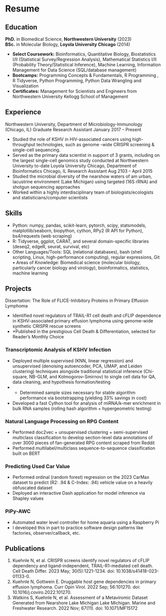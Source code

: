 # Resume

## Education
**PhD.** in Biomedical Science, **Northwestern University** (2023)
<br>
**BSc.** in Molecular Biology, **Loyola University Chicago** (2014)
* **Select Coursework:** Bioinformatics, Quantitative Biology, Biostatistics I/II (Statistical Survey/Regression Analysis), Mathematical Statistics I/II (Probability Theory/Statistical Inference), Machine Learning, Information Management for Data Science (SQL/database management)
* **Bootcamps:** Programming Concepts & Fundamentals, R Programming , R Tidyverse, Python Programming, Python Data Wrangling and Visualization
* **Certificates:** Management for Scientists and Engineers from Northwestern University Kellogg School of Management

## Experience
Northwestern University, Department of Microbiology-Immunology              (Chicago, IL)
Graduate Research Assistant              January 2017 – Present
* Studied the role of KSHV in HIV-associated cancers using high-throughput technologies, such as genome -wide CRISPR screening & single-cell sequencing.
* Served as the primary data scientist in support of 3 grants, including on the largest single-cell genomics study conducted at Northwestern University to-date
Loyola University Chicago, Department of Bioinformatics              Chicago, IL
Research Assistant              Aug 2103 – April 2015
* Studied the microbial diversity of the nearshow waters of am urban, lacustrine environment (Lake Michigan) using targeted (16S rRNA) and shotgun sequencing approaches
* Worked within a highly interdisciplinary team of biologists/ecologists and statisticians/computer scientists

## Skills
* Python: numpy, pandas, scikit-learn, pytorch, scipy, statsmodels, matplotlib/seaborn, biopython, cython, RPy2 (R API for Python), bs4/requests (web scraping)
* R: Tidyverse, ggplot, CARAT, and several domain-specific libraries (deseq2, edgeR, seurat, survival, etc)
* Other Languages/Tools: SQL (relational databases), bash (shell scripting, Linux, high-performance computing), regular expressions, Git
•	Areas of Knowledge: Biomedical science (molecular biology, particularly cancer biology and virology), bioinformatics, statistics, machine learning

## Projects
Dissertation: The Role of FLICE-Inhibitory Proteins in Primary Effusion Lymphoma
* Identified novel regulators of TRAIL-R1 cell death and cFLIP dependence in KSHV-associated primary effusion lymphoma using genome-wide synthetic CRISPR rescue screens
* *Published in the prestigious Cell Death & Differentiation, selected for Reader’s Monthly Choice 
### Transcriptomic Analysis of KSHV Infection
* Deployed multiple supervised (KNN, linear regression) and unsupervised (denoising autoencoder, PCA, UMAP, and Leiden clustering) techniques alongside traditional statistical inference (Chi-square, NB-GLM, and Kolmogorov-Smirnov) to single cell data for QA, data cleaning, and hypothesis formation/testing
* * Determined sample sizes necessary for stable algorithm performance via bootstrapping (yielding 33% savings in cost)
* Developed a fast Cython tool for analysis of miRNA/k-mer enrichment in bulk RNA samples (rolling hash algorithm + hypergeometric testing)
### Natural Language Processing on RPG Content
* Performed doc2vec + unsupervised clustering + semi-supervised multiclass classification to develop section-level data annotations of over 3000 pieces of fan-generated RPG content scraped from Reddit
* Performed multilabel/multiclass sequence-to-sequence classification built on BERT
### Predicting Used Car Value
* Performed ordinal (random forest) regression on the 2023 CarMax dataset to predict (R2: .94 & C-Index: .94) vehicle value on a heavily obfuscated dataset
* Deployed an interactive Dash application for model inference via Shapley values
### PiPy-AWC
* Automated water level controller for home aquaria using a Raspberry Pi
*	I developed this in part to practice software design patterns like factories, observer/callback, etc.

## Publications
1.	Kuehnle N, et al. CRISPR screens identify novel regulators of cFLIP dependency and ligand-independent, TRAIL-R1-mediated cell death. Cell Death Differ. 2023 May; 30(5):1221-1234. doi: 10.1038/s41418-023-01133-0.
2.	Kuehnle N, Gottwein E. Druggable host gene dependencies in primary effusion lymphoma. Curr Opin Virol. 2022 Sep; 56:101270. doi: 10.1016/j.coviro.2022.101270.
3.	Watkins S, Kuehnle N, et al. Assessment of a Metaviromic Dataset Generated from Nearshore Lake Michigan Lake Michigan. Marine and Freshwater Research. 2022 Nov; 67(11). doi: 10.1071/MF15172
